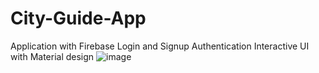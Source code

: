 # City-Guide-App
Application with Firebase Login and Signup Authentication Interactive UI with Material design
![image](https://user-images.githubusercontent.com/72120614/96278901-b0a4ec00-0ff3-11eb-87ac-bba1f0155a41.png)
